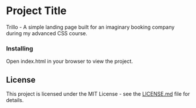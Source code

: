 # Project Title

Trillo - A simple landing page built for an imaginary booking company during my advanced CSS course.

### Installing

Open index.html in your browser to view the project.

## License

This project is licensed under the MIT License - see the [LICENSE.md](LICENSE.md) file for details.